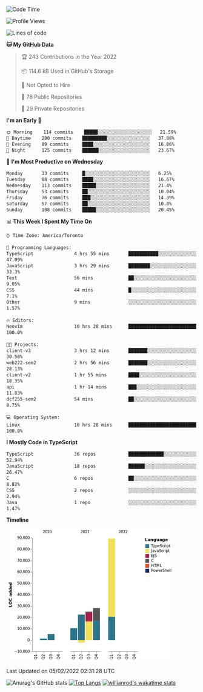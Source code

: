 <!--START_SECTION:waka-->
![Code Time](http://img.shields.io/badge/Code%20Time-141%20hrs%204%20mins-blue)

![Profile Views](http://img.shields.io/badge/Profile%20Views-25-blue)

![Lines of code](https://img.shields.io/badge/From%20Hello%20World%20I%27ve%20Written-180%20Thousand%20lines%20of%20code-blue)

**🐱 My GitHub Data** 

> 🏆 243 Contributions in the Year 2022
 > 
> 📦 114.6 kB Used in GitHub's Storage 
 > 
> 🚫 Not Opted to Hire
 > 
> 📜 78 Public Repositories 
 > 
> 🔑 29 Private Repositories  
 > 
**I'm an Early 🐤** 

```text
🌞 Morning    114 commits    █████░░░░░░░░░░░░░░░░░░░░   21.59% 
🌆 Daytime    200 commits    █████████░░░░░░░░░░░░░░░░   37.88% 
🌃 Evening    89 commits     ████░░░░░░░░░░░░░░░░░░░░░   16.86% 
🌙 Night      125 commits    ██████░░░░░░░░░░░░░░░░░░░   23.67%

```
📅 **I'm Most Productive on Wednesday** 

```text
Monday       33 commits     █░░░░░░░░░░░░░░░░░░░░░░░░   6.25% 
Tuesday      88 commits     ████░░░░░░░░░░░░░░░░░░░░░   16.67% 
Wednesday    113 commits    █████░░░░░░░░░░░░░░░░░░░░   21.4% 
Thursday     53 commits     ██░░░░░░░░░░░░░░░░░░░░░░░   10.04% 
Friday       76 commits     ███░░░░░░░░░░░░░░░░░░░░░░   14.39% 
Saturday     57 commits     ██░░░░░░░░░░░░░░░░░░░░░░░   10.8% 
Sunday       108 commits    █████░░░░░░░░░░░░░░░░░░░░   20.45%

```


📊 **This Week I Spent My Time On** 

```text
⌚︎ Time Zone: America/Toronto

💬 Programming Languages: 
TypeScript               4 hrs 55 mins       ███████████░░░░░░░░░░░░░░   47.09% 
JavaScript               3 hrs 29 mins       ████████░░░░░░░░░░░░░░░░░   33.3% 
Text                     56 mins             ██░░░░░░░░░░░░░░░░░░░░░░░   9.05% 
CSS                      44 mins             █░░░░░░░░░░░░░░░░░░░░░░░░   7.1% 
Other                    9 mins              ░░░░░░░░░░░░░░░░░░░░░░░░░   1.57%

🔥 Editors: 
Neovim                   10 hrs 28 mins      █████████████████████████   100.0%

🐱‍💻 Projects: 
client-v3                3 hrs 12 mins       ███████░░░░░░░░░░░░░░░░░░   30.58% 
web222-sem2              2 hrs 56 mins       ███████░░░░░░░░░░░░░░░░░░   28.13% 
client-v2                1 hr 55 mins        ████░░░░░░░░░░░░░░░░░░░░░   18.35% 
api                      1 hr 14 mins        ███░░░░░░░░░░░░░░░░░░░░░░   11.83% 
dcf255-sem2              54 mins             ██░░░░░░░░░░░░░░░░░░░░░░░   8.75%

💻 Operating System: 
Linux                    10 hrs 28 mins      █████████████████████████   100.0%

```

**I Mostly Code in TypeScript** 

```text
TypeScript               36 repos            █████████████░░░░░░░░░░░░   52.94% 
JavaScript               18 repos            ██████░░░░░░░░░░░░░░░░░░░   26.47% 
C                        6 repos             ██░░░░░░░░░░░░░░░░░░░░░░░   8.82% 
CSS                      2 repos             ░░░░░░░░░░░░░░░░░░░░░░░░░   2.94% 
Java                     1 repo              ░░░░░░░░░░░░░░░░░░░░░░░░░   1.47%

```


**Timeline**

![Chart not found](https://raw.githubusercontent.com/wise-introvert/wise-introvert/master/charts/bar_graph.png) 


 Last Updated on 05/02/2022 02:31:28 UTC
<!--END_SECTION:waka-->

![Anurag's GitHub stats](https://github-readme-stats.vercel.app/api?username=wise-introvert&count_private=true&show_icons=true)
[![Top Langs](https://github-readme-stats.vercel.app/api/top-langs/?username=wise-introvert&langs_count=10)](https://github.com/anuraghazra/github-readme-stats)
[![willianrod's wakatime stats](https://github-readme-stats.vercel.app/api/wakatime?username=wiseintrovert)](https://github.com/anuraghazra/github-readme-stats)
